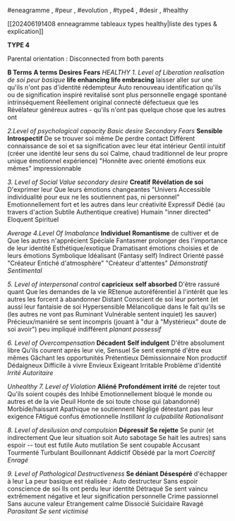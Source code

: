 
#eneagramme , #peur , #evolution , #type4 , #desir , #healthy 

[[202406191408 enneagramme tableaux types healthy|liste des types & explication]]

**TYPE 4**

Parental orientation : Disconnected from both parents

**B Terms**                 **A terms**                 **Desires**                           **Fears**
*HEALTHY*
*1. Level of Liberation*                   *realisation de soi*                    *peur basique*
**life enhancing**           **life embracing**     laisser aller sur une   qu'ils n'ont pas d'identité
rédempteur                 Auto renouveau    identification qu'ils   ou de signification
inspiré                         revitalisé               sont plus                    personnelle
engagé                        spontané              intrinséquement
Réellement original     connecté              défectueux que les
Révélateur                   généreux              autres - qu'ils n'ont
                                pas quelque chose
                                que les autres ont

*2.Level of psychological capacity*           *Basic desire*                         *Secondary Fears*
**Sensible**            **Introspectif**                De se trouver soi même    De perdre contact
Différent            connaissance de soi     et sa signification             avec leur état intérieur
Gentil                 intuitif                         (créer une identité             leur sens du soi
Calme, chaud     traditionnel                  de leur propre
unique                émotionnel                  expérience)
"Honnête avec   orienté émotions
eux mêmes"       impressionnable

*3. Level of Social Value*                         *secondary desire*
**Creatif**           **Révélation de soi**           D'exprimer leur                Que leurs émotions changeantes
"Univers         Accessible                       individualité pour eux       ne les soutiennent pas, ni
personnel"     Emotionnellement fort   et les autres                       dans leur créativité
Expressif        Dédié                              (au travers d'action
Subtile           Authentique                    creative)
Humain          "inner directed"
Eloquent
Spirituel

*Average*
*4.Level Of Imabalance*
**Individuel**                 **Romantisme**           de cultiver et de          Que les autres n'apprécient
Spéciale                     Fantasmer                prolonger des              l'importance de leur identité
Esthétique/exotique  Dramatisant             émotions choisies        et de leurs émotions
Symbolique                Idéalisant                (Fantasy self)
Indirect                       Orienté passé
"Créateur                    Entiché
d'atmosphère"           "Créateur d'attentes"
*Démonstratif*              *Sentimental*

*5. Level of interpersonal control*
**capricieux**             **self absorbed**           D'être rassuré quant          Que les demandes de la vie
REtenue                 autoréférentiel           à l'intérêt que les autres    les forcent à abandonner
Distant                   Conscient de soi        leur portent (et aussi          leur fantaisie de soi
Hypersensible        Mélancolique             dans le fait qu'ils se           (les autres ne vont pas
Ruminant               Vulnérable                  sentent inquiet)                 les sauver)
Précieux/maniéré   se sent incompris       (jouant à "dur à
"Mystérieux"          doute de soi               avoir")
peu impliqué          indifférent
*planant*                   *possessif*

*6. Level of Overcompensation*
**Décadent**                **Self indulgent**       D'être absolument libre    Qu'ils courent après leur vie,
Sensuel                    Se sent exempté     d'être eux mêmes             Gâchant les opportunités
Prétentieux              Démissionnaire
Non productif          Dédaigneux
Difficile à vivre         Envieux
Exigeant                   Irritable
Problème d'identité *Irrité*
*Autoritaire*

*Unhealthy*
*7. Level of Violation*
**Aliéné**                        **Profondément irrité**         de rejeter tout         Qu'ils soient coupés des
Inhibé                         Emotionnellement bloqué  le monde ou            autres et de la vie
Deuil                           Honte de soi                       toute chose qui        (abandonné)
Morbide/haissant       Apathique                           ne soutiennent
Négligé                       détestant                            pas leur exigence
FAtigué                        confus                                émotionnelle
*Instillant la culpabilité*  *Rationalisant*

*8. Level of desilusion and compulsion*
**Dépressif**             **Se rejette**                  Se punir (et indirectement      Que leur situation soit
Auto sabotage      Se hait                       les autres)                               sans espoir -- tout est futile
Auto mutilation    Se sent coupable
Accusant               Tourmenté
Turbulant              Bouillonnant
Addictif                 Obsédé par la mort
*Coercitif*                 *Enragé*

*9. Level of Pathological Destructiveness*
**Se déniant**              **Désespéré**               d'échapper à leur                 La peur basique est réalisée : 
Auto destructeur     Sans espoir              conscience de soi                 Ils ont perdu leur identité
Détraqué                 Se sent vaincu          extrêmement négative         et leur signification personnelle
Crime passionnel    Sans aucune valeur
Etrangement calme Dissocié
Suicidaire                 Ravagé
*Parasitant*                 *Se sent victimisé*

